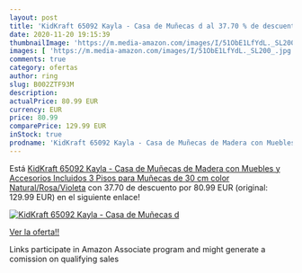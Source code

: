 ```yaml
---
layout: post
title: 'KidKraft 65092 Kayla - Casa de Muñecas d al 37.70 % de descuento'
date: 2020-11-20 19:15:39
thumbnailImage: 'https://m.media-amazon.com/images/I/51ObE1LfYdL._SL200_.jpg'
images: [ 'https://m.media-amazon.com/images/I/51ObE1LfYdL._SL200_.jpg' ]
comments: true
category: ofertas
author: ring
slug: B002ZTF93M
description:
actualPrice: 80.99 EUR
currency: EUR
price: 80.99
comparePrice: 129.99 EUR
inStock: true
prodname: 'KidKraft 65092 Kayla - Casa de Muñecas de Madera con Muebles y Accesorios Incluidos  3 Pisos  para Muñecas de 30 cm   color Natural/Rosa/Violeta'
---
```


Está [KidKraft 65092 Kayla - Casa de Muñecas de Madera con Muebles y Accesorios Incluidos  3 Pisos  para Muñecas de 30 cm   color Natural/Rosa/Violeta](https://www.amazon.es/dp/B002ZTF93M/?tag=tolees-21) con 37.70 de descuento por 80.99 EUR (original: 129.99 EUR) en el siguiente enlace!

[![KidKraft 65092 Kayla - Casa de Muñecas d](https://m.media-amazon.com/images/I/51ObE1LfYdL._SL200_.jpg)](https://www.amazon.es/dp/B002ZTF93M/?tag=tolees-21)

[Ver la oferta!!](https://www.amazon.es/dp/B002ZTF93M/?tag=tolees-21)

Links participate in Amazon Associate program and might generate a comission on qualifying sales


